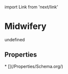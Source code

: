 import Link from 'next/link'
# Midwifery

undefined

## Properties

<Grid>
* [](/Properties/Schema.org/)

</Grid>

